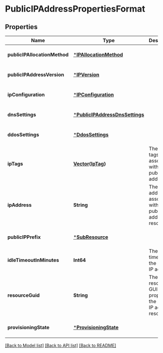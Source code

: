 # PublicIPAddressPropertiesFormat


## Properties
Name | Type | Description | Notes
------------ | ------------- | ------------- | -------------
**publicIPAllocationMethod** | [***IPAllocationMethod**](IPAllocationMethod.md) |  | [optional] [default to nothing]
**publicIPAddressVersion** | [***IPVersion**](IPVersion.md) |  | [optional] [default to nothing]
**ipConfiguration** | [***IPConfiguration**](IPConfiguration.md) |  | [optional] [default to nothing]
**dnsSettings** | [***PublicIPAddressDnsSettings**](PublicIPAddressDnsSettings.md) |  | [optional] [default to nothing]
**ddosSettings** | [***DdosSettings**](DdosSettings.md) |  | [optional] [default to nothing]
**ipTags** | [**Vector{IpTag}**](IpTag.md) | The list of tags associated with the public IP address. | [optional] [default to nothing]
**ipAddress** | **String** | The IP address associated with the public IP address resource. | [optional] [default to nothing]
**publicIPPrefix** | [***SubResource**](SubResource.md) |  | [optional] [default to nothing]
**idleTimeoutInMinutes** | **Int64** | The idle timeout of the public IP address. | [optional] [default to nothing]
**resourceGuid** | **String** | The resource GUID property of the public IP address resource. | [optional] [readonly] [default to nothing]
**provisioningState** | [***ProvisioningState**](ProvisioningState.md) |  | [optional] [default to nothing]


[[Back to Model list]](../README.md#models) [[Back to API list]](../README.md#api-endpoints) [[Back to README]](../README.md)


